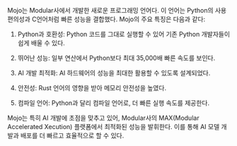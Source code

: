 Mojo는 Modular사에서 개발한 새로운 프로그래밍 언어다. 이 언어는 Python의 사용 편의성과 C언어처럼 빠른 성능을 결합했다. Mojo의 주요 특징은 다음과 같다:

1. Python과 호환성: Python 코드를 그대로 실행할 수 있어 기존 Python 개발자들이 쉽게 배울 수 있다.

2. 뛰어난 성능: 일부 연산에서 Python보다 최대 35,000배 빠른 속도를 보인다.

3. AI 개발 최적화: AI 하드웨어의 성능을 최대한 활용할 수 있도록 설계되었다.

4. 안전성: Rust 언어의 영향을 받아 메모리 안전성을 높였다.

5. 컴파일 언어: Python과 달리 컴파일 언어로, 더 빠른 실행 속도를 제공한다.

Mojo는 특히 AI 개발에 초점을 맞추고 있어, Modular사의 MAX(Modular Accelerated Xecution) 플랫폼에서 최적화된 성능을 발휘한다. 이를 통해 AI 모델 개발과 배포를 더 빠르고 효율적으로 할 수 있다.
